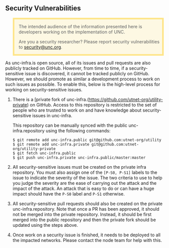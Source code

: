 ## Security Vulnerabilities

<blockquote style="background: rgba(255, 200, 0, 0.1); border: 5px solid rgba(255, 200, 0, 0.4);">

The intended audience of the information presented here is developers working
on the implementation of UNC.

Are you a security researcher? Please report security vulnerabilities to
[security@unc.org](mailto:security@unc.org).

</blockquote>

As unc-infra.is open source, all of its issues and pull requests are also
publicly tracked on GitHub. However, from time to time, if a security-sensitive
issue is discovered, it cannot be tracked publicly on GitHub. However, we
should promote as similar a development process to work on such issues as
possible. To enable this, below is the high-level process for working on
security-sensitive issues.

1. There is a [private fork of
   unc-infra.(https://github.com/utnet-org/utility-private) on GitHub. Access to
   this repository is restricted to the set of people who are trusted to work on
   and have knowledge about security-sensitive issues in unc-infra.

   This repository can be manually synced with the public unc-infra.repository
   using the following commands:

    ```console
    $ git remote add unc-infra.public git@github.com:utnet-org/utility
    $ git remote add unc-infra.private git@github.com:utnet-org/utility-private
    $ git fetch unc-infra.public
    $ git push unc-infra.private unc-infra.public/master:master
    ```
2. All security-sensitive issues must be created on the private infra
   repository. You must also assign one of the `[P-S0, P-S1]` labels to the
   issue to indicate the severity of the issue. The two criteria to use to help
   you judge the severity are the ease of carrying out the attack and the impact
   of the attack. An attack that is easy to do or can have a huge impact should
   have the `P-S0` label and `P-S1` otherwise.

3. All security-sensitive pull requests should also be created on the private
   unc-infra.repository. Note that once a PR has been approved, it should not be
   merged into the private repository. Instead, it should be first merged into
   the public repository and then the private fork should be updated using the
   steps above.

4. Once work on a security issue is finished, it needs to be deployed to all the
   impacted networks. Please contact the node team for help with this.
